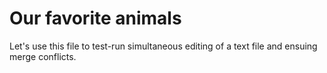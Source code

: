 # Our favorite animals

Let's use this file to test-run simultaneous editing of a text file and ensuing merge conflicts.

